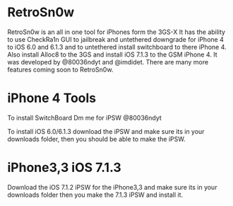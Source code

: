 # RetroSn0w
RetroSn0w is an all in one tool for iPhones form the 3GS-X It has the ability to use CheckRa1n GUI to jailbreak and untethered downgrade for iPhone 4 to iOS 6.0 and 6.1.3 and to untethered install switchboard to there iPhone 4. Also install Alloc8 to the 3GS and install iOS 7.1.3 to the GSM iPhone 4. It was developed by @80036ndyt and @imdidet. There are many more features coming soon to RetroSn0w.

# iPhone 4 Tools
To install SwitchBoard Dm me for iPSW @80036ndyt

To install iOS 6.0/6.1.3 download the iPSW and make sure its in your downloads folder, then you should be able to make the iPSW.

# iPhone3,3 iOS 7.1.3
Download the iOS 7.1.2 iPSW for the iPhone3,3 and make sure its in your downloads folder then you make the 7.1.3 iPSW and install it.
